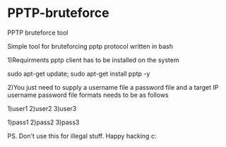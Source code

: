 # PPTP-bruteforce
PPTP bruteforce tool 

Simple tool for bruteforcing pptp protocol written in bash

1)Requirments pptp client has to be installed on the system

sudo apt-get update;
sudo apt-get install pptp -y

2)You just need to supply a username file a password file and a target IP
username password file formats needs to be as follows

1)user1
2)user2
3)user3


1)pass1
2)pass2
3)pass3


PS. 
Don't use this for illegal stuff. Happy hacking c:
